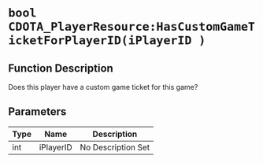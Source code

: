 # `bool CDOTA_PlayerResource:HasCustomGameTicketForPlayerID(iPlayerID )`
## Function Description
Does this player have a custom game ticket for this game?
## Parameters
Type|Name|Description
--|--|--
int|iPlayerID|No Description Set
